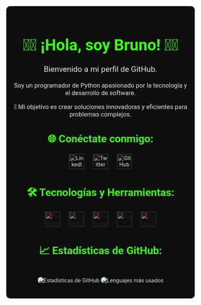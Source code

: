 <!-- Este archivo debe guardarse como README.md en tu repositorio de perfil de GitHub -->
<div style="background-color: #0e0e0e; color: #e0e0e0; padding: 20px; border-radius: 10px; text-align: center;">
  <h1 style="font-family: 'Roboto', sans-serif; font-size: 3em; color: #39ff14;">👨‍💻 ¡Hola, soy Bruno! 👨‍💻</h1>
  <p style="font-family: 'Roboto', sans-serif; font-size: 1.5em;">Bienvenido a mi perfil de GitHub.</p>
  <p style="font-family: 'Roboto', sans-serif; font-size: 1.2em;">Soy un programador de Python apasionado por la tecnología y el desarrollo de software.</p>
  <p style="font-family: 'Roboto', sans-serif; font-size: 1.2em;">🚀 Mi objetivo es crear soluciones innovadoras y eficientes para problemas complejos.</p>
  
  <h2 style="font-family: 'Roboto', sans-serif; font-size: 2em; color: #39ff14;">🌐 Conéctate conmigo:</h2>
  <a href="https://www.linkedin.com/in/tu-perfil" style="margin: 0 10px;">
    <img src="https://cdn.jsdelivr.net/npm/simple-icons@v5/icons/linkedin.svg" alt="LinkedIn" width="40" height="40" style="filter: invert(100%);">
  </a>
  <a href="https://twitter.com/tu-perfil" style="margin: 0 10px;">
    <img src="https://cdn.jsdelivr.net/npm/simple-icons@v5/icons/twitter.svg" alt="Twitter" width="40" height="40" style="filter: invert(100%);">
  </a>
  <a href="https://github.com/BrunoNicolasCabrera" style="margin: 0 10px;">
    <img src="https://cdn.jsdelivr.net/npm/simple-icons@v5/icons/github.svg" alt="GitHub" width="40" height="40" style="filter: invert(100%);">
  </a>

  <h2 style="font-family: 'Roboto', sans-serif; font-size: 2em; color: #39ff14;">🛠️ Tecnologías y Herramientas:</h2>
  <p style="font-family: 'Roboto', sans-serif; font-size: 1.2em;">
    <img src="https://cdn.jsdelivr.net/npm/simple-icons@v5/icons/python.svg" alt="Python" width="40" height="40" style="filter: invert(100%); margin: 0 10px;">
    <img src="https://cdn.jsdelivr.net/npm/simple-icons@v5/icons/javascript.svg" alt="JavaScript" width="40" height="40" style="filter: invert(100%); margin: 0 10px;">
    <img src="https://cdn.jsdelivr.net/npm/simple-icons@v5/icons/docker.svg" alt="Docker" width="40" height="40" style="filter: invert(100%); margin: 0 10px;">
    <img src="https://cdn.jsdelivr.net/npm/simple-icons@v5/icons/git.svg" alt="Git" width="40" height="40" style="filter: invert(100%); margin: 0 10px;">
    <img src="https://cdn.jsdelivr.net/npm/simple-icons@v5/icons/linux.svg" alt="Linux" width="40" height="40" style="filter: invert(100%); margin: 0 10px;">
  </p>

  <h2 style="font-family: 'Roboto', sans-serif; font-size: 2em; color: #39ff14;">📈 Estadísticas de GitHub:</h2>
  <img src="https://github-readme-stats.vercel.app/api?username=BrunoNicolasCabrera&show_icons=true&theme=radical" alt="Estadísticas de GitHub" style="border-radius: 10px; margin: 20px 0;">
  <img src="https://github-readme-stats.vercel.app/api/top-langs/?username=BrunoNicolasCabrera&layout=compact&theme=radical" alt="Lenguajes más usados" style="border-radius: 10px;">
</div>

